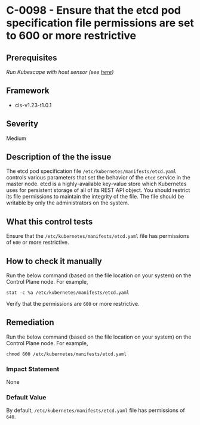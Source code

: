 # C-0098 - Ensure that the etcd pod specification file permissions are set to 600 or more restrictive

## Prerequisites
 *Run Kubescape with host sensor (see [here](https://hub.armo.cloud/docs/host-sensor))*
 
## Framework
* cis-v1.23-t1.0.1
 
## Severity
Medium

## Description of the the issue
The etcd pod specification file `/etc/kubernetes/manifests/etcd.yaml` controls various parameters that set the behavior of the `etcd` service in the master node. etcd is a highly-available key-value store which Kubernetes uses for persistent storage of all of its REST API object. You should restrict its file permissions to maintain the integrity of the file. The file should be writable by only the administrators on the system.
 
## What this control tests 
Ensure that the `/etc/kubernetes/manifests/etcd.yaml` file has permissions of `600` or more restrictive.
 
## How to check it manually 
Run the below command (based on the file location on your system) on the Control Plane node. For example,

 
```
stat -c %a /etc/kubernetes/manifests/etcd.yaml

```
 Verify that the permissions are `600` or more restrictive.
 
## Remediation
Run the below command (based on the file location on your system) on the Control Plane node. For example,

 
```
chmod 600 /etc/kubernetes/manifests/etcd.yaml

```
 
### Impact Statement
None
 
### Default Value
By default, `/etc/kubernetes/manifests/etcd.yaml` file has permissions of `640`.
 
